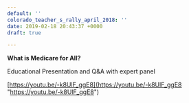 ```yaml
---
default: ''
colorado_teacher_s_rally_april_2018: ''
date: 2019-02-18 20:43:37 +0000
draft: true

---
```

**What is Medicare for All?**

Educational Presentation and Q&A with expert panel

[https://youtu.be/-k8UlF_ggE8](https://youtu.be/-k8UlF_ggE8 "https://youtu.be/-k8UlF_ggE8")